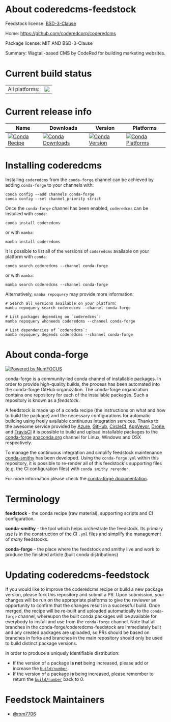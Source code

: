 About coderedcms-feedstock
==========================

Feedstock license: [BSD-3-Clause](https://github.com/conda-forge/coderedcms-feedstock/blob/main/LICENSE.txt)

Home: https://github.com/coderedcorp/coderedcms

Package license: MIT AND BSD-3-Clause

Summary: Wagtail-based CMS by CodeRed for building marketing websites.

Current build status
====================


<table><tr><td>All platforms:</td>
    <td>
      <a href="https://dev.azure.com/conda-forge/feedstock-builds/_build/latest?definitionId=21461&branchName=main">
        <img src="https://dev.azure.com/conda-forge/feedstock-builds/_apis/build/status/coderedcms-feedstock?branchName=main">
      </a>
    </td>
  </tr>
</table>

Current release info
====================

| Name | Downloads | Version | Platforms |
| --- | --- | --- | --- |
| [![Conda Recipe](https://img.shields.io/badge/recipe-coderedcms-green.svg)](https://anaconda.org/conda-forge/coderedcms) | [![Conda Downloads](https://img.shields.io/conda/dn/conda-forge/coderedcms.svg)](https://anaconda.org/conda-forge/coderedcms) | [![Conda Version](https://img.shields.io/conda/vn/conda-forge/coderedcms.svg)](https://anaconda.org/conda-forge/coderedcms) | [![Conda Platforms](https://img.shields.io/conda/pn/conda-forge/coderedcms.svg)](https://anaconda.org/conda-forge/coderedcms) |

Installing coderedcms
=====================

Installing `coderedcms` from the `conda-forge` channel can be achieved by adding `conda-forge` to your channels with:

```
conda config --add channels conda-forge
conda config --set channel_priority strict
```

Once the `conda-forge` channel has been enabled, `coderedcms` can be installed with `conda`:

```
conda install coderedcms
```

or with `mamba`:

```
mamba install coderedcms
```

It is possible to list all of the versions of `coderedcms` available on your platform with `conda`:

```
conda search coderedcms --channel conda-forge
```

or with `mamba`:

```
mamba search coderedcms --channel conda-forge
```

Alternatively, `mamba repoquery` may provide more information:

```
# Search all versions available on your platform:
mamba repoquery search coderedcms --channel conda-forge

# List packages depending on `coderedcms`:
mamba repoquery whoneeds coderedcms --channel conda-forge

# List dependencies of `coderedcms`:
mamba repoquery depends coderedcms --channel conda-forge
```


About conda-forge
=================

[![Powered by
NumFOCUS](https://img.shields.io/badge/powered%20by-NumFOCUS-orange.svg?style=flat&colorA=E1523D&colorB=007D8A)](https://numfocus.org)

conda-forge is a community-led conda channel of installable packages.
In order to provide high-quality builds, the process has been automated into the
conda-forge GitHub organization. The conda-forge organization contains one repository
for each of the installable packages. Such a repository is known as a *feedstock*.

A feedstock is made up of a conda recipe (the instructions on what and how to build
the package) and the necessary configurations for automatic building using freely
available continuous integration services. Thanks to the awesome service provided by
[Azure](https://azure.microsoft.com/en-us/services/devops/), [GitHub](https://github.com/),
[CircleCI](https://circleci.com/), [AppVeyor](https://www.appveyor.com/),
[Drone](https://cloud.drone.io/welcome), and [TravisCI](https://travis-ci.com/)
it is possible to build and upload installable packages to the
[conda-forge](https://anaconda.org/conda-forge) [anaconda.org](https://anaconda.org/)
channel for Linux, Windows and OSX respectively.

To manage the continuous integration and simplify feedstock maintenance
[conda-smithy](https://github.com/conda-forge/conda-smithy) has been developed.
Using the ``conda-forge.yml`` within this repository, it is possible to re-render all of
this feedstock's supporting files (e.g. the CI configuration files) with ``conda smithy rerender``.

For more information please check the [conda-forge documentation](https://conda-forge.org/docs/).

Terminology
===========

**feedstock** - the conda recipe (raw material), supporting scripts and CI configuration.

**conda-smithy** - the tool which helps orchestrate the feedstock.
                   Its primary use is in the construction of the CI ``.yml`` files
                   and simplify the management of *many* feedstocks.

**conda-forge** - the place where the feedstock and smithy live and work to
                  produce the finished article (built conda distributions)


Updating coderedcms-feedstock
=============================

If you would like to improve the coderedcms recipe or build a new
package version, please fork this repository and submit a PR. Upon submission,
your changes will be run on the appropriate platforms to give the reviewer an
opportunity to confirm that the changes result in a successful build. Once
merged, the recipe will be re-built and uploaded automatically to the
`conda-forge` channel, whereupon the built conda packages will be available for
everybody to install and use from the `conda-forge` channel.
Note that all branches in the conda-forge/coderedcms-feedstock are
immediately built and any created packages are uploaded, so PRs should be based
on branches in forks and branches in the main repository should only be used to
build distinct package versions.

In order to produce a uniquely identifiable distribution:
 * If the version of a package **is not** being increased, please add or increase
   the [``build/number``](https://docs.conda.io/projects/conda-build/en/latest/resources/define-metadata.html#build-number-and-string).
 * If the version of a package **is** being increased, please remember to return
   the [``build/number``](https://docs.conda.io/projects/conda-build/en/latest/resources/define-metadata.html#build-number-and-string)
   back to 0.

Feedstock Maintainers
=====================

* [@rxm7706](https://github.com/rxm7706/)


<!-- dummy commit to enable rerendering -->


